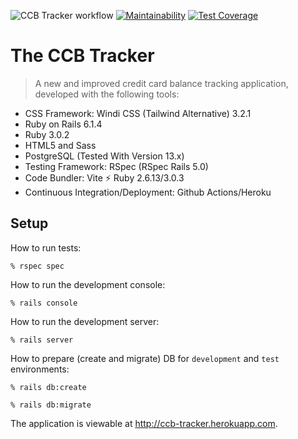 ![CCB Tracker workflow](https://github.com/tflem/ccb_tracker/actions/workflows/ccbtracker.yml/badge.svg)
[![Maintainability](https://api.codeclimate.com/v1/badges/e4c19498a08452767121/maintainability)](https://codeclimate.com/github/tflem/ccb_tracker/maintainability)
[![Test Coverage](https://api.codeclimate.com/v1/badges/e4c19498a08452767121/test_coverage)](https://codeclimate.com/github/tflem/ccb_tracker/test_coverage)

# The CCB Tracker

> A new and improved credit card balance tracking application, developed with the following tools:

* CSS Framework: Windi CSS (Tailwind Alternative) 3.2.1
* Ruby on Rails 6.1.4
* Ruby 3.0.2
* HTML5 and Sass
* PostgreSQL (Tested With Version 13.x)
* Testing Framework: RSpec (RSpec Rails 5.0)
* Code Bundler: Vite ⚡️ Ruby 2.6.13/3.0.3
* Continuous Integration/Deployment: Github Actions/Heroku

## Setup

How to run tests:

```
% rspec spec
```

How to run the development console:

```
% rails console
```

How to run the development server:

```
% rails server
```

How to prepare (create and migrate) DB for `development` and `test` environments:

```
% rails db:create

% rails db:migrate
```

The application is viewable at http://ccb-tracker.herokuapp.com.
